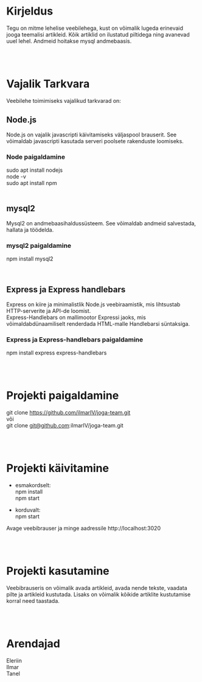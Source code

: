 # Kirjeldus

Tegu on mitme lehelise veebilehega, kust on võimalik lugeda erinevaid jooga teemalisi artikleid. Kõik artiklid on ilustatud piltidega ning avanevad uuel lehel. Andmeid hoitakse mysql andmebaasis.

<br/>
<br/>

# Vajalik Tarkvara

Veebilehe toimimiseks vajalikud tarkvarad on:

## Node.js

Node.js on vajalik javascripti käivitamiseks väljaspool brauserit. See võimaldab javascripti kasutada serveri poolsete rakenduste loomiseks.

### Node paigaldamine

sudo apt install nodejs<br/>
node -v<br/>
sudo apt install npm<br/>
<br/>

## mysql2

Mysql2 on andmebaasihaldussüsteem. See võimaldab andmeid salvestada, hallata ja töödelda.

### mysql2 paigaldamine

npm install mysql2

<br/>

## Express ja Express handlebars

Express on kiire ja minimalistlik Node.js veebiraamistik, mis lihtsustab HTTP-serverite ja API-de loomist.<br/>
Express-Handlebars on mallimootor Expressi jaoks, mis võimaldabdünaamiliselt renderdada HTML-malle Handlebarsi süntaksiga.

### Express ja Express-handlebars paigaldamine

npm install express express-handlebars

<br/>
<br/>

# Projekti paigaldamine

git clone https://github.com/ilmarIV/joga-team.git<br/>
või<br/>
git clone git@github.com:ilmarIV/joga-team.git

<br/>
<br/>

# Projekti käivitamine

- esmakordselt:<br/>
    npm install<br/>
    npm start<br/>

- korduvalt:<br/>
    npm start<br/>

Avage veebibrauser ja minge aadressile http://localhost:3020

<br/>
<br/>

# Projekti kasutamine

Veebibrauseris on võimalik avada artikleid, avada nende tekste, vaadata pilte ja artikleid kustutada. Lisaks on võimalik kõikide artiklite kustutamise korral need taastada.

<br/>
<br/>

# Arendajad

Eleriin<br/>
Ilmar<br/>
Tanel
